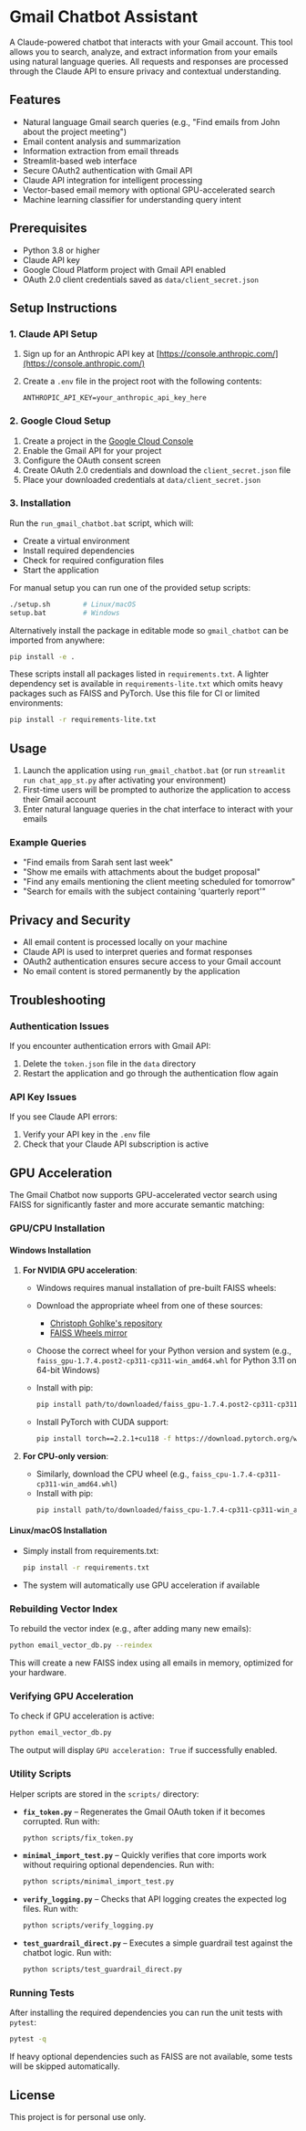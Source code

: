 # Gmail Chatbot Assistant

A Claude-powered chatbot that interacts with your Gmail account. This tool allows you to search, analyze, and extract information from your emails using natural language queries. All requests and responses are processed through the Claude API to ensure privacy and contextual understanding.

## Features

- Natural language Gmail search queries (e.g., "Find emails from John about the project meeting")
- Email content analysis and summarization
- Information extraction from email threads
- Streamlit-based web interface
- Secure OAuth2 authentication with Gmail API
- Claude API integration for intelligent processing
- Vector-based email memory with optional GPU-accelerated search
- Machine learning classifier for understanding query intent

## Prerequisites

- Python 3.8 or higher
- Claude API key
- Google Cloud Platform project with Gmail API enabled
- OAuth 2.0 client credentials saved as `data/client_secret.json`

## Setup Instructions

### 1. Claude API Setup

1. Sign up for an Anthropic API key at [https://console.anthropic.com/](https://console.anthropic.com/)
2. Create a `.env` file in the project root with the following contents:

   ```env
   ANTHROPIC_API_KEY=your_anthropic_api_key_here
   ```

### 2. Google Cloud Setup

1. Create a project in the [Google Cloud Console](https://console.cloud.google.com/)
2. Enable the Gmail API for your project
3. Configure the OAuth consent screen
4. Create OAuth 2.0 credentials and download the `client_secret.json` file
5. Place your downloaded credentials at `data/client_secret.json`

### 3. Installation

Run the `run_gmail_chatbot.bat` script, which will:

- Create a virtual environment
- Install required dependencies
- Check for required configuration files
- Start the application

For manual setup you can run one of the provided setup scripts:

```bash
./setup.sh        # Linux/macOS
setup.bat         # Windows
```

Alternatively install the package in editable mode so `gmail_chatbot` can be imported from anywhere:

```bash
pip install -e .
```

These scripts install all packages listed in `requirements.txt`.  A lighter dependency
set is available in `requirements-lite.txt` which omits heavy packages such as
FAISS and PyTorch.  Use this file for CI or limited environments:

```bash
pip install -r requirements-lite.txt
```

## Usage

1. Launch the application using `run_gmail_chatbot.bat`
   (or run `streamlit run chat_app_st.py` after activating your environment)
2. First-time users will be prompted to authorize the application to access their Gmail account
3. Enter natural language queries in the chat interface to interact with your emails

### Example Queries

- "Find emails from Sarah sent last week"
- "Show me emails with attachments about the budget proposal"
- "Find any emails mentioning the client meeting scheduled for tomorrow"
- "Search for emails with the subject containing 'quarterly report'"

## Privacy and Security

- All email content is processed locally on your machine
- Claude API is used to interpret queries and format responses
- OAuth2 authentication ensures secure access to your Gmail account
- No email content is stored permanently by the application

## Troubleshooting

### Authentication Issues

If you encounter authentication errors with Gmail API:

1. Delete the `token.json` file in the `data` directory
2. Restart the application and go through the authentication flow again

### API Key Issues

If you see Claude API errors:

1. Verify your API key in the `.env` file
2. Check that your Claude API subscription is active

## GPU Acceleration

The Gmail Chatbot now supports GPU-accelerated vector search using FAISS for significantly faster and more accurate semantic matching:

### GPU/CPU Installation

#### Windows Installation

1. **For NVIDIA GPU acceleration**:
   - Windows requires manual installation of pre-built FAISS wheels:
   - Download the appropriate wheel from one of these sources:
     - [Christoph Gohlke's repository](https://www.lfd.uci.edu/~gohlke/pythonlibs/#faiss)
     - [FAISS Wheels mirror](https://github.com/kyonifer/faiss-wheels/releases)
   - Choose the correct wheel for your Python version and system (e.g., `faiss_gpu-1.7.4.post2-cp311-cp311-win_amd64.whl` for Python 3.11 on 64-bit Windows)
   - Install with pip:

     ```bash
     pip install path/to/downloaded/faiss_gpu-1.7.4.post2-cp311-cp311-win_amd64.whl
     ```
   - Install PyTorch with CUDA support:
     ```bash
     pip install torch==2.2.1+cu118 -f https://download.pytorch.org/whl/torch_stable.html
     ```

2. **For CPU-only version**:
   - Similarly, download the CPU wheel (e.g., `faiss_cpu-1.7.4-cp311-cp311-win_amd64.whl`)
   - Install with pip:
     ```bash
     pip install path/to/downloaded/faiss_cpu-1.7.4-cp311-cp311-win_amd64.whl
     ```

#### Linux/macOS Installation

- Simply install from requirements.txt:
  ```bash
  pip install -r requirements.txt
  ```
- The system will automatically use GPU acceleration if available

### Rebuilding Vector Index

To rebuild the vector index (e.g., after adding many new emails):

```bash
python email_vector_db.py --reindex
```

This will create a new FAISS index using all emails in memory, optimized for your hardware.

### Verifying GPU Acceleration

To check if GPU acceleration is active:

```bash
python email_vector_db.py
```

The output will display `GPU acceleration: True` if successfully enabled.

### Utility Scripts

Helper scripts are stored in the `scripts/` directory:

- **`fix_token.py`** – Regenerates the Gmail OAuth token if it becomes
  corrupted.
  Run with:

  ```bash
  python scripts/fix_token.py
  ```

- **`minimal_import_test.py`** – Quickly verifies that core imports work
  without requiring optional dependencies.
  Run with:

  ```bash
  python scripts/minimal_import_test.py
  ```

- **`verify_logging.py`** – Checks that API logging creates the expected
  log files.
  Run with:

  ```bash
  python scripts/verify_logging.py
  ```

- **`test_guardrail_direct.py`** – Executes a simple guardrail test
  against the chatbot logic.
  Run with:

  ```bash
  python scripts/test_guardrail_direct.py
  ```

### Running Tests

After installing the required dependencies you can run the unit tests with
`pytest`:

```bash
pytest -q
```

If heavy optional dependencies such as FAISS are not available, some tests will
be skipped automatically.

## License

This project is for personal use only.

